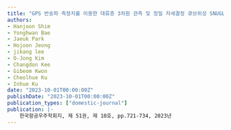 ```yaml
---
title: "GPS 반송파 측정치를 이용한 대류층 3차원 관측 및 정밀 자세결정 큐브위성 SNUGLITE-II 운용 결과"
authors:
- Hanjoon Shim
- Yonghwan Bae
- Jaeuk Park
- Hojoon Jeong
- jikang lee
- O-Jong Kim
- Changdon Kee
- Gibeom Kwon
- Cheolhue Ku
- Inhue Ku
date: "2023-10-01T00:00:00Z"
publishDate: "2023-10-01T00:00:00Z"
publication_types: ["domestic-journal"]
publication: |-
    한국항공우주학회지, 제 51권, 제 10호, pp.721-734, 2023년
---
```

